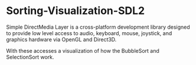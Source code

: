 # Sorting-Visualization-SDL2
Simple DirectMedia Layer is a cross-platform development library designed to provide low level access to 
audio, keyboard, mouse, joystick, and graphics hardware via OpenGL and Direct3D.

With these accesses a visualization of how the BubbleSort and SelectionSort work. 
